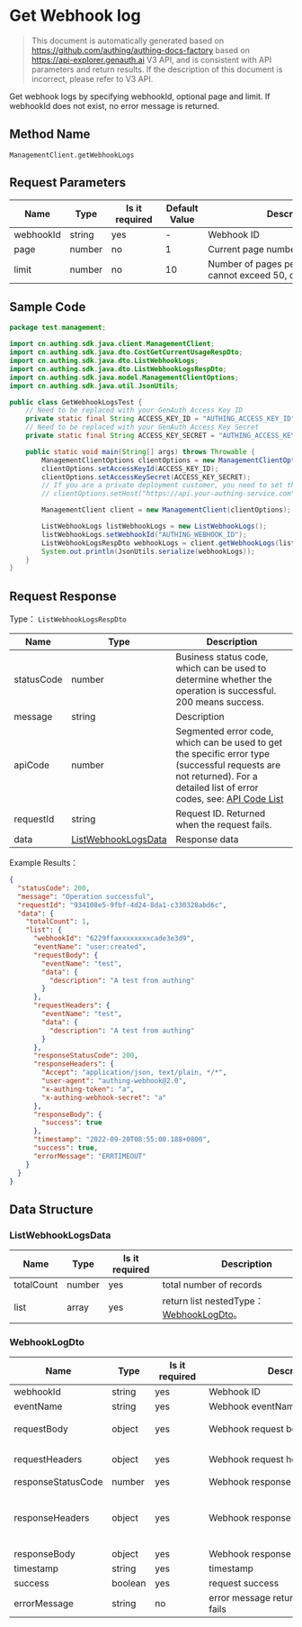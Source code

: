 # Get Webhook log

<!--
Warning ⚠️:
Do not modify this document directly,
https://github.com/Authing/authing-docs-factory
Use this project to generate
-->

<LastUpdated />

> This document is automatically generated based on https://github.com/authing/authing-docs-factory based on https://api-explorer.genauth.ai V3 API, and is consistent with API parameters and return results. If the description of this document is incorrect, please refer to V3 API.

Get webhook logs by specifying webhookId, optional page and limit. If webhookId does not exist, no error message is returned.

## Method Name

`ManagementClient.getWebhookLogs`

## Request Parameters

| Name      | Type   | <div style="width:80px">Is it required</div> | <div style="width:60px">Default Value</div> | <div style="width:300px">Description</div>                        | <div style="width:200px">Example Value</div> |
| --------- | ------ | -------------------------------------------- | ------------------------------------------- | ----------------------------------------------------------------- | -------------------------------------------- |
| webhookId | string | yes                                          | -                                           | Webhook ID                                                        | `6229ffaxxxxxxxxcade3e3d9`                   |
| page      | number | no                                           | 1                                           | Current page number, starting from 1                              | `1`                                          |
| limit     | number | no                                           | 10                                          | Number of pages per page, maximum cannot exceed 50, default is 10 | `10`                                         |

## Sample Code

```java
package test.management;

import cn.authing.sdk.java.client.ManagementClient;
import cn.authing.sdk.java.dto.CostGetCurrentUsageRespDto;
import cn.authing.sdk.java.dto.ListWebhookLogs;
import cn.authing.sdk.java.dto.ListWebhookLogsRespDto;
import cn.authing.sdk.java.model.ManagementClientOptions;
import cn.authing.sdk.java.util.JsonUtils;

public class GetWebhookLogsTest {
    // Need to be replaced with your GenAuth Access Key ID
    private static final String ACCESS_KEY_ID = "AUTHING_ACCESS_KEY_ID";
    // Need to be replaced with your GenAuth Access Key Secret
    private static final String ACCESS_KEY_SECRET = "AUTHING_ACCESS_KEY_SECRET";

    public static void main(String[] args) throws Throwable {
        ManagementClientOptions clientOptions = new ManagementClientOptions();
        clientOptions.setAccessKeyId(ACCESS_KEY_ID);
        clientOptions.setAccessKeySecret(ACCESS_KEY_SECRET);
        // If you are a private deployment customer, you need to set the GenAuth service domain name
        // clientOptions.setHost("https://api.your-authing-service.com");

        ManagementClient client = new ManagementClient(clientOptions);

        ListWebhookLogs listWebhookLogs = new ListWebhookLogs();
        listWebhookLogs.setWebhookId("AUTHING_WEBHOOK_ID");
        ListWebhookLogsRespDto webhookLogs = client.getWebhookLogs(listWebhookLogs);
        System.out.println(JsonUtils.serialize(webhookLogs));
    }
}

```

## Request Response

Type： `ListWebhookLogsRespDto`

| Name       | Type                                                   | Description                                                                                                                                                                                                                                                                                                                                    |
| ---------- | ------------------------------------------------------ | ---------------------------------------------------------------------------------------------------------------------------------------------------------------------------------------------------------------------------------------------------------------------------------------------------------------------------------------------- |
| statusCode | number                                                 | Business status code, which can be used to determine whether the operation is successful. 200 means success.                                                                                                                                                                                                                                   |
| message    | string                                                 | Description                                                                                                                                                                                                                                                                                                                                    |
| apiCode    | number                                                 | Segmented error code, which can be used to get the specific error type (successful requests are not returned). For a detailed list of error codes, see: [API Code List](https://api-explorer.genauth.ai/?tag=group/%E5%BC%80%E5%8F%91%E5%87%86%E5%A4%87#tag/%E5%BC%80%E5%8F%91%E5%87%86%E5%A4%87/%E9%94%99%E8%AF%AF%E5%A4%84%E7%90%86/apiCode) |
| requestId  | string                                                 | Request ID. Returned when the request fails.                                                                                                                                                                                                                                                                                                   |
| data       | <a href="#ListWebhookLogsData">ListWebhookLogsData</a> | Response data                                                                                                                                                                                                                                                                                                                                  |

Example Results：

```json
{
  "statusCode": 200,
  "message": "Operation successful",
  "requestId": "934108e5-9fbf-4d24-8da1-c330328abd6c",
  "data": {
    "totalCount": 1,
    "list": {
      "webhookId": "6229ffaxxxxxxxxcade3e3d9",
      "eventName": "user:created",
      "requestBody": {
        "eventName": "test",
        "data": {
          "description": "A test from authing"
        }
      },
      "requestHeaders": {
        "eventName": "test",
        "data": {
          "description": "A test from authing"
        }
      },
      "responseStatusCode": 200,
      "responseHeaders": {
        "Accept": "application/json, text/plain, */*",
        "user-agent": "authing-webhook@2.0",
        "x-authing-token": "a",
        "x-authing-webhook-secret": "a"
      },
      "responseBody": {
        "success": true
      },
      "timestamp": "2022-09-20T08:55:00.188+0800",
      "success": true,
      "errorMessage": "ERRTIMEOUT"
    }
  }
}
```

## Data Structure

### <a id="ListWebhookLogsData"></a> ListWebhookLogsData

| Name       | Type   | <div style="width:80px">Is it required</div> | <div style="width:300px">Description</div>                           | <div style="width:200px">Example Value</div> |
| ---------- | ------ | -------------------------------------------- | -------------------------------------------------------------------- | -------------------------------------------- |
| totalCount | number | yes                                          | total number of records                                              | `1`                                          |
| list       | array  | yes                                          | return list nestedType：<a href="#WebhookLogDto">WebhookLogDto</a>。 |                                              |

### <a id="WebhookLogDto"></a> WebhookLogDto

| Name               | Type    | <div style="width:80px">Is it required</div> | <div style="width:300px">Description</div> | <div style="width:200px">Example Value</div>                                                                                             |
| ------------------ | ------- | -------------------------------------------- | ------------------------------------------ | ---------------------------------------------------------------------------------------------------------------------------------------- |
| webhookId          | string  | yes                                          | Webhook ID                                 | `6229ffaxxxxxxxxcade3e3d9`                                                                                                               |
| eventName          | string  | yes                                          | Webhook eventName                          | `user:created`                                                                                                                           |
| requestBody        | object  | yes                                          | Webhook request body                       | `{"eventName":"test","data":{"description":"A test from authing"}}`                                                                      |
| requestHeaders     | object  | yes                                          | Webhook request headers                    | `{"eventName":"test","data":{"description":"A test from authing"}}`                                                                      |
| responseStatusCode | number  | yes                                          | Webhook response code                      | `200`                                                                                                                                    |
| responseHeaders    | object  | yes                                          | Webhook response headers                   | `{"Accept":"application/json, text/plain, */*","user-agent":"authing-webhook@2.0","x-authing-token":"a","x-authing-webhook-secret":"a"}` |
| responseBody       | object  | yes                                          | Webhook response body                      | `{"success":true}`                                                                                                                       |
| timestamp          | string  | yes                                          | timestamp                                  | `2022-09-20T08:55:00.188+0800`                                                                                                           |
| success            | boolean | yes                                          | request success                            | `true`                                                                                                                                   |
| errorMessage       | string  | no                                           | error message returned when request fails  | `ERRTIMEOUT`                                                                                                                             |
